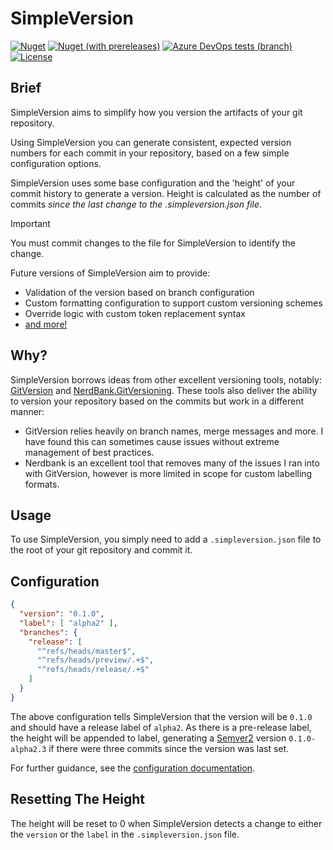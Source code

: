 SimpleVersion
=============
[![Nuget](https://img.shields.io/nuget/v/SimpleVersion.Core.svg?logo=nuget)][NugetRel]
[![Nuget (with prereleases)](https://img.shields.io/nuget/vpre/SimpleVersion.Core.svg?logo=nuget)][NugetPre]
[![Azure DevOps tests (branch)](https://img.shields.io/azure-devops/tests/Kieranties/SimpleVersion/1/master.svg?logo=azuredevops)][AzureRelease]
[![License](https://img.shields.io/github/license/Kieranties/SimpleVersion.svg?logo=github)][License]

Brief
-----

SimpleVersion aims to simplify how you version the artifacts of your git repository.

Using SimpleVersion you can generate consistent, expected version numbers for
each commit in your repository, based on a few simple configuration options.

SimpleVersion uses some base configuration and the 'height' of your commit history
to generate a version.  Height is calculated as the number of commits _since the
last change to the .simpleversion.json file_.

> [!IMPORTANT]
> You must commit changes to the file for SimpleVersion to identify the change.

Future versions of SimpleVersion aim to provide:
+ Validation of the version based on branch configuration
+ Custom formatting configuration to support custom versioning schemes
+ Override logic with custom token replacement syntax
+ [and more!][FeatureBacklog]

Why?
----

SimpleVersion borrows ideas from other excellent versioning tools, notably:
[GitVersion] and [NerdBank.GitVersioning][NerdBank]. These tools also deliver
the ability to version your repository based on the commits but work in a
different manner:
+ GitVersion relies heavily on branch names, merge messages and more. I have found this
can sometimes cause issues without extreme management of best practices.
+ Nerdbank is an excellent tool that removes many of the issues I ran into with
GitVersion, however is more limited in scope for custom labelling formats.

Usage
-----

To use SimpleVersion, you simply need to add a `.simpleversion.json` file to the
root of your git repository and commit it.

## Configuration

```json
{
  "version": "0.1.0",
  "label": [ "alpha2" ],
  "branches": {
    "release": [
      "^refs/heads/master$",
      "^refs/heads/preview/.+$",
      "^refs/heads/release/.+$"
    ]
  }
}
```
The above configuration tells SimpleVersion that the version will be `0.1.0` and
should have a release label of `alpha2`.  As there is a pre-release label, the
height will be appended to label, generating a [Semver2] version `0.1.0-alpha2.3`
if there were three commits since the version was last set.

For further guidance, see the [configuration documentation][ConfigDoc].

Resetting The Height
--------------------

The height will be reset to 0 when SimpleVersion detects a change to either the
`version` or the `label` in the `.simpleversion.json` file.

[semver2]:        https://semver.org/spec/v2.0.0.html
[GitVersion]:     https://github.com/GitTools/GitVersion
[NerdBank]:       https://github.com/aarnott/Nerdbank.GitVersioning
[ConfigDoc]:      /articles/configuration.html
[NugetRel]:       https://www.nuget.org/packages?q=simpleversion&prerel=false
[NugetPre]:       https://www.nuget.org/packages?q=simpleversion
[AzureRelease]:   https://dev.azure.com/Kieranties/SimpleVersion/_build?definitionId=1
[License]:        https://kieranties.mit-license.org/
[FeatureBacklog]: https://github.com/kieranties/simpleversion/issues?q=is%3Aissue+is%3Aopen+label%3A%22%3Asparkles%3A+feature%22
